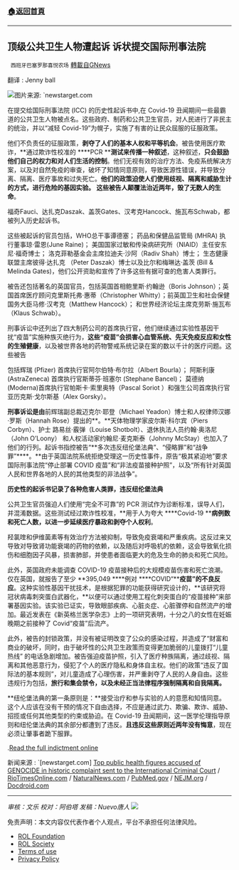 ###  [:house:返回首頁](https://github.com/ourhimalayas/txt)
---


## 顶级公共卫生人物遭起诉 诉状提交国际刑事法院
` 西班牙巴塞罗那喜悦农场` [轉載自GNews](https://gnews.org/zh-hans/1798087/)

翻译 : Jenny ball

![](https://assets.gnews.org/wp-content/uploads/2021/12/image-1576.png)图片来源: `newstarget.com

在提交给国际刑事法院 (ICC) 的历史性起诉书中,在 Covid-19 丑闻期间一些最霸道的公共卫生人物被点名。这些政府、制药和公共卫生官员，对人民进行了非民主的统治，并以“减轻 Covid-19”为幌子，实施了有害的让民众屈服的征服政策。

他们不负责任的征服政策，**剥夺了人们的基本人权和平等机会**。被告使用医疗欺诈，**通过欺诈性校准的 ****PCR ****测试来传播一种叙述**，这种叙述，**只会鼓励他们自己的权力和对人们生活的控制**。他们无视有效的治疗方法、免疫系统解决方案，以及对自然免疫的审查，破坏了知情同意原则，导致医源性错误，并导致分离、隔离、医疗事故和过失死亡。**他们的政策迫使人们使用歧视、隔离和威胁生计的方式，进行危险的基因实验。** **这些被告人颠覆法治近两年，毁了无数人的生命**。

福奇Fauci、达扎克Daszak、盖茨Gates、汉考克Hancock、施瓦布Schwab，都被列入历史起诉书。

这些被起诉的官员包括，WHO总干事谭德塞； 药品和保健品监管局 (MHRA) 执行董事琼·雷恩(June Raine)； 美国国家过敏和传染病研究所（NIAID）主任安东尼·福奇博士； 洛克菲勒基金会主席拉迪夫·沙阿（Radiv Shah）博士； 生态健康联盟主席彼得·达扎克 （Peter Daszak）博士以及比尔和梅琳达·盖茨 (Bill & Melinda Gates)，他们公开资助和宣传了许多这些有据可查的危害人类罪行。

被告还包括著名的英国官员，包括英国首相鲍里斯·约翰逊（Boris Johnson）；英国首席医疗顾问克里斯托弗·惠蒂（Christopher Whitty）；前英国卫生和社会保健国务大臣马修·汉考克（Matthew Hancock）； 和世界经济论坛主席克劳斯·施瓦布（Klaus Schwab）。

刑事诉讼中还列出了四大制药公司的首席执行官，他们继续通过实验性基因干扰“疫苗”实施种族灭绝行为，**这些“疫苗”会损害心血管系统、先天免疫反应和女性的生殖健康**，以及被世界各地的药物警戒系统记录在案的数以千计的医疗问题。这些被告

包括辉瑞 (Pfizer) 首席执行官阿尔伯特·布尔拉（Albert Bourla）； 阿斯利康 (AstraZeneca) 首席执行官斯蒂芬·班塞尔 (Stephane Bancel)； 莫德纳(Moderna)首席执行官帕斯卡·索里奥特（Pascal Soriot ）和强生公司首席执行官亚历克斯·戈尔斯基（Alex Gorsky）。

**刑事诉讼是由**前辉瑞副总裁迈克尔·耶登（Michael Yeadon）博士和人权律师汉娜·罗斯（Hannah Rose）提出的**。**天体物理学家皮尔斯·科尔宾（Piers Corbyn）、护士 路易丝·霰弹（Louise Shotbolt）、退休执法人员约翰·奥洛尼（John O’Loony） 和人权活动家约翰尼·麦克斯泰（Johnny McStay）也加入了他们的行列。起诉书指控被告“**多次违反纽伦堡法典”、“侵略罪”和“战争罪”****。**由于英国法院系统拒绝受理这一历史性事件，原告“极其紧迫地”要求国际刑事法院“停止部署 COVID 疫苗”和“非法疫苗接种护照”，以及“所有针对英国人民和世界各地的人民的其他类型的非法战争”。

**历史性的起诉书记录了各种危害人类罪，违反纽伦堡法典**

公共卫生官员强迫人们使用“完全不可靠”的 PCR 测试作为诊断标准，误导人们，并混淆数据。这些测试经过欺诈性校准，**用于人为夸大 ****Covid-19 ****病例数和死亡人数，以进一步延续医疗暴政和剥夺个人权利**。

羟氯喹和伊维菌素等有效治疗方法被抑制，导致免疫衰竭和严重疾病。这反过来又导致对导致肾功能衰竭的药物的依赖，以及随后对呼吸机的依赖，这会导致氧化损伤和细胞因子风暴，损害肺部，并使患者面临更大的危及生命的肺炎和死亡风险。

此外，英国政府未能调查 COVID-19 疫苗接种后的大规模疫苗伤害和死亡浪潮。仅在英国，就报告了至少 **395,049 ****例对 ****COVID“****疫苗”的不良反应**。这种实验性基因干扰技术，是根据犯罪的功能获得研究设计的，**该研究将冠状病毒刺突蛋白武器化，**以便可以通过使用工程化刺突蛋白的“疫苗接种”来部署基因实验。该实验已证实，导致眼部疾病、心脏炎症、心脏骤停和自然流产的增加。最近发表在《新英格兰医学杂志》上的一项研究表明，十分之八的女性在妊娠晚期之前接种了 Covid“疫苗”后流产。

此外，被告的封锁政策，并没有被证明改变了公众的感染过程，并造成了“财富和商业的破坏，同时，由于破坏性的公共卫生政策而变得更加脆弱的儿童拨打“儿童热线” 的电话急剧增加。被告强迫疫苗护照，引入了医疗种族隔离，通过歧视、隔离和其他恶意行为，侵犯了个人的医疗隐私和身体自主权。他们的政策“违反了国际法的基本规则”，对儿童造成了心理伤害，并严重剥夺了人民的人身自由。这些违规行为包括，**旅行和集会禁令，以及未经正当法律程序强制隔离和自我隔离。**

**纽伦堡法典的第一条原则是：**接受治疗和参与实验的人的意愿和知情同意。这个人应该在没有干预的情况下自由选择，不应是通过武力、欺骗、欺诈、威胁、招揽或任何其他类型的约束或胁迫。在 Covid-19 丑闻期间，这一医学伦理指导原则和纽伦堡法典的其余部分都遭到了违反。**且违反这些原则近两年没有悔意**，现在必须让肇事者跪下服罪。

.[Read the full indictment online](https://www.docdroid.com/WUjv6iw/icc-complaint-7-1-pdf#page=25)

新闻来源 : `[newstarget.com] [Top public health figures accused of GENOCIDE in historic complaint sent to the International Criminal Court](https://www.newstarget.com/2021-12-25-top-public-health-figures-accused-of-genocide-international-criminal-court.html) / [RioTimesOnline.com](https://www.riotimesonline.com/brazil-news/modern-day-censorship/covid-19-pharmaceutical-giants-gates-fauci-uk-officials-accused-of-crimes-against-humanity-in-international-criminal-court-complaint/) / [NaturalNews.com](https://www.naturalnews.com/2021-12-21-evidence-devastating-damage-covid-jabs-can-do.html) / [PubMed.gov](https://pubmed.ncbi.nlm.nih.gov/25053831/) / [NEJM.org](https://www.nejm.org/doi/full/10.1056/NEJMc2113891) / [Docdroid.com](https://www.docdroid.com/WUjv6iw/icc-complaint-7-1-pdf#page=25)

* * *

*审核：文乐
校对：阿伯塔
发稿：Nuevo唐人*
![](https://assets.gnews.org/wp-content/uploads/2021/12/GNEWS_CH.-1.jpeg)
 

免责声明：本文内容仅代表作者个人观点，平台不承担任何法律风险。

- [ROL Foundation](https://rolfoundation.org/)
- [ROL Society](https://rolsociety.org/)
- [Terms of use](https://gnews.org/terms-of-use-3/)
- [Privacy Policy](https://gnews.org/privacy-policy/)

